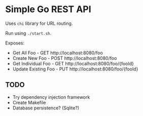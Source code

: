 # Simple Go REST API

Uses `chi` library for URL routing.

Run using `./start.sh`.

Exposes:

- Get All Foo - GET http://localhost:8080/foo
- Create New Foo - POST http://localhost:8080/foo
- Get Individual Foo - GET http://localhost:8080/foo/{fooId}
- Update Existing Foo - PUT http://localhost:8080/foo/{fooId}

## TODO

- Try dependency injection framework
- Create Makefile
- Database persistence? (Sqlite?)
